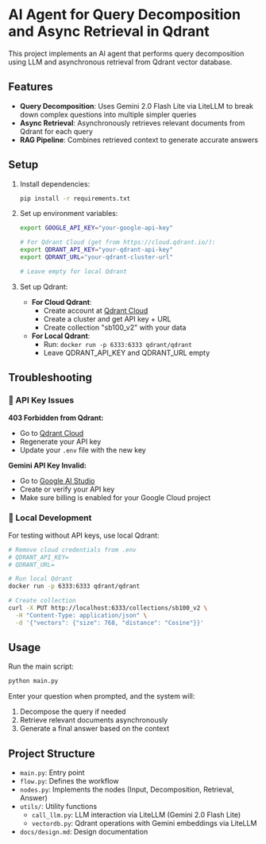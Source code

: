 # AI Agent for Query Decomposition and Async Retrieval in Qdrant

This project implements an AI agent that performs query decomposition using LLM and asynchronous retrieval from Qdrant vector database.

## Features

- **Query Decomposition**: Uses Gemini 2.0 Flash Lite via LiteLLM to break down complex questions into multiple simpler queries
- **Async Retrieval**: Asynchronously retrieves relevant documents from Qdrant for each query
- **RAG Pipeline**: Combines retrieved context to generate accurate answers

## Setup

1. Install dependencies:
   ```bash
   pip install -r requirements.txt
   ```

2. Set up environment variables:
   ```bash
   export GOOGLE_API_KEY="your-google-api-key"
   
   # For Qdrant Cloud (get from https://cloud.qdrant.io/):
   export QDRANT_API_KEY="your-qdrant-api-key"
   export QDRANT_URL="your-qdrant-cluster-url"
   
   # Leave empty for local Qdrant
   ```

3. Set up Qdrant:
   - **For Cloud Qdrant**: 
     - Create account at [Qdrant Cloud](https://cloud.qdrant.io/)
     - Create a cluster and get API key + URL
     - Create collection "sb100_v2" with your data
   - **For Local Qdrant**: 
     - Run: `docker run -p 6333:6333 qdrant/qdrant`
     - Leave QDRANT_API_KEY and QDRANT_URL empty

## Troubleshooting

### 🔑 API Key Issues

**403 Forbidden from Qdrant:**
- Go to [Qdrant Cloud](https://cloud.qdrant.io/)
- Regenerate your API key
- Update your `.env` file with the new key

**Gemini API Key Invalid:**
- Go to [Google AI Studio](https://aistudio.google.com/app/apikey)
- Create or verify your API key
- Make sure billing is enabled for your Google Cloud project

### 🐳 Local Development

For testing without API keys, use local Qdrant:

```bash
# Remove cloud credentials from .env
# QDRANT_API_KEY=
# QDRANT_URL=

# Run local Qdrant
docker run -p 6333:6333 qdrant/qdrant

# Create collection
curl -X PUT http://localhost:6333/collections/sb100_v2 \
  -H "Content-Type: application/json" \
  -d '{"vectors": {"size": 768, "distance": "Cosine"}}'
```

## Usage

Run the main script:
```bash
python main.py
```

Enter your question when prompted, and the system will:
1. Decompose the query if needed
2. Retrieve relevant documents asynchronously
3. Generate a final answer based on the context

## Project Structure

- `main.py`: Entry point
- `flow.py`: Defines the workflow
- `nodes.py`: Implements the nodes (Input, Decomposition, Retrieval, Answer)
- `utils/`: Utility functions
  - `call_llm.py`: LLM interaction via LiteLLM (Gemini 2.0 Flash Lite)
  - `vectordb.py`: Qdrant operations with Gemini embeddings via LiteLLM
- `docs/design.md`: Design documentation
